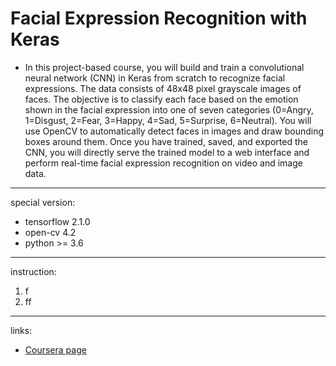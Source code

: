 # Facial Expression Recognition with Keras
* In this project-based course, you will build and train a convolutional neural network (CNN) in Keras from scratch to recognize facial expressions. The data consists of 48x48 pixel grayscale images of faces. The objective is to classify each face based on the emotion shown in the facial expression into one of seven categories (0=Angry, 1=Disgust, 2=Fear, 3=Happy, 4=Sad, 5=Surprise, 6=Neutral). You will use OpenCV to automatically detect faces in images and draw bounding boxes around them. Once you have trained, saved, and exported the CNN, you will directly serve the trained model to a web interface and perform real-time facial expression recognition on video and image data. 
***
special version:

- tensorflow 2.1.0
- open-cv 4.2
- python >= 3.6

***
instruction:
1) f
2) ff

***
links:
* [Coursera page](https://www.coursera.org/projects/facial-expression-recognition-keras)
